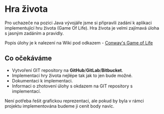 # Hra života

Pro uchazeče na pozici Java vývojáře jsme si připravili zadání k aplikaci implementující hru života (Game Of Life). Hra života je velmi zajímavá úloha s jasným zadáním a pravidly. 

Popis úlohy je k nalezení na Wiki pod odkazem - [Conway's Game of Life](https://en.wikipedia.org/wiki/Conway%27s_Game_of_Life)

## Co očekáváme

* Vytvoření GIT repository na **GitHub**/**GitLab**/**Bitbucket**.
* Implementaci hry života nejlépe tak jak to jen bude možné.
* Dokumentaci k implementaci. 
* Informaci o zhotovení úlohy s okdazem na GIT repository s implementací.

Není potřeba řešit grafickou reprezentaci, ale pokud by byla v rámci projektu implementována budeme ji cenit body navíc.
